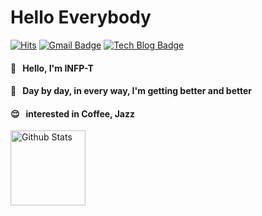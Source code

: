 # Hello Everybody

[![Hits](https://hits.seeyoufarm.com/api/count/incr/badge.svg?url=https%3A%2F%2Fgithub.com%2Frealryankim&count_bg=%2379C83D&title_bg=%23555555&icon=&icon_color=%23E7E7E7&title=hits&edge_flat=false)](https://hits.seeyoufarm.com)
 [![Gmail Badge](https://img.shields.io/badge/Gmail-d14836?style=flat-square&logo=Gmail&logoColor=white&link=mailto:ryankimofficial@gmail.com)](mailto:ryankimofficial@gmail.com)
  [![Tech Blog Badge](http://img.shields.io/badge/-Tech%20blog-black?style=flat-square&logo=github&link=https://github.com/realryankim/)](https://github.com/realryankim/)

#### 💭  &nbsp; Hello, I'm INFP-T
#### 🙌  &nbsp; Day by day, in every way, I'm getting better and better
#### 😌  &nbsp; interested in **Coffee, Jazz**

<p>
  <img height="120" align="left" alt="Github Stats" src="https://github-readme-stats.vercel.app/api?username=realryankim&hide_title=true&hide=contribs&show_icons=true&count_private=true&include_all_commits=true&theme=algolia">
</p>




<!--
**realryankim/realryankim** is a ✨ _special_ ✨ repository because its `README.md` (this file) appears on your GitHub profile.

Here are some ideas to get you started:

- 🔭 I’m currently working on ...
- 🌱 I’m currently learning ...
- 👯 I’m looking to collaborate on ...
- 🤔 I’m looking for help with ...
- 💬 Ask me about ...
- 📫 How to reach me: ...
- 😄 Pronouns: ...
- ⚡ Fun fact: ...

 [![Youtube Badge](https://img.shields.io/badge/Youtube-ff0000?style=flat-square&logo=youtube&link=https://www.youtube.com/channel/UCkcwkDst9ashKPGR8f8eoNg?view_as=subscriber)](https://www.youtube.com/channel/UCkcwkDst9ashKPGR8f8eoNg?view_as=subscriber)
-->
